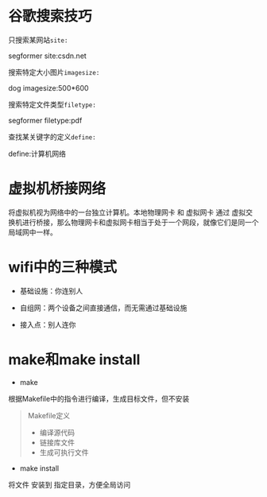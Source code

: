 

# 谷歌搜索技巧

只搜索某网站`site:`

segformer site:csdn.net	



搜索特定大小图片`imagesize:`

dog imagesize:500*600



搜索特定文件类型`filetype:`

segformer filetype:pdf



查找某关键字的定义`define:`

define:计算机网络



# 虚拟机桥接网络

将虚拟机视为网络中的一台独立计算机。本地物理网卡 和 虚拟网卡 通过 虚拟交换机进行桥接，那么物理网卡和虚拟网卡相当于处于一个网段，就像它们是同一个局域网中一样。





# wifi中的三种模式

- 基础设施：你连别人

- 自组网：两个设备之间直接通信，而无需通过基础设施

- 接入点：别人连你



# make和make install

- make

根据Makefile中的指令进行编译，生成目标文件，但不安装	

> Makefile定义 
>
> - 编译源代码 
> - 链接库文件 
> - 生成可执行文件

- make install

将文件 安装到 指定目录，方便全局访问



